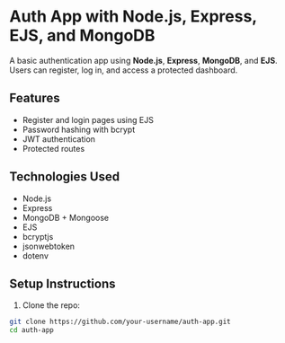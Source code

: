 # Auth App with Node.js, Express, EJS, and MongoDB

A basic authentication app using **Node.js**, **Express**, **MongoDB**, and **EJS**. Users can register, log in, and access a protected dashboard.

## Features

- Register and login pages using EJS
- Password hashing with bcrypt
- JWT authentication
- Protected routes

## Technologies Used

- Node.js
- Express
- MongoDB + Mongoose
- EJS
- bcryptjs
- jsonwebtoken
- dotenv

## Setup Instructions

1. Clone the repo:

```bash
git clone https://github.com/your-username/auth-app.git
cd auth-app
